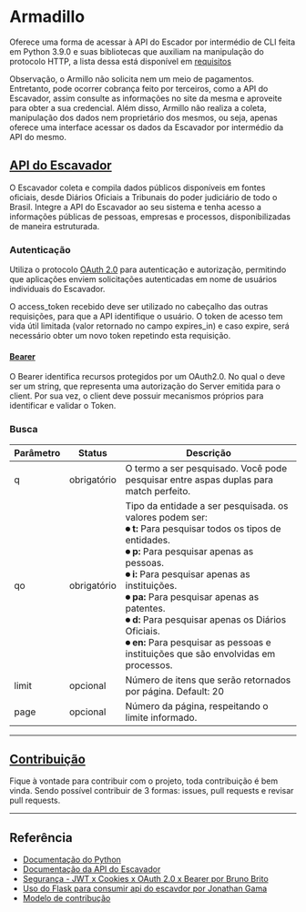 # Armadillo

Oferece uma forma de acessar à API do Escador por intermédio de CLI feita em Python 3.9.0 e suas bibliotecas que auxiliam na manipulação do protocolo HTTP, a lista dessa está disponível em [requisitos](https://github.com/sswellington/armadillo/blob/main/requirements.txt)

Observação, o Armillo não solicita nem um meio de pagamentos.
Entretanto, pode ocorrer cobrança feito por terceiros, como a API do Escavador, assim consulte as informações no site da mesma e aproveite para obter a sua credencial.
Além disso, Armillo não realiza a coleta, manipulação dos dados nem proprietário dos mesmos, ou seja, apenas oferece uma interface acessar os dados da Escavador por intermédio da API do mesmo.

## [API do Escavador](https://api.escavador.com/docs/#api-do-escavador)

O Escavador coleta e compila dados públicos disponíveis em fontes oficiais, desde Diários Oficiais a Tribunais do poder judiciário de todo o Brasil. 
Integre a API do Escavador ao seu sistema e tenha acesso a informações públicas de pessoas, empresas e processos, disponibilizadas de maneira estruturada.

### Autenticação

Utiliza o protocolo [OAuth 2.0](https://tools.ietf.org/html/rfc6749) para autenticação e autorização, permitindo que aplicações enviem solicitações autenticadas em nome de usuários individuais do Escavador.

O access_token recebido deve ser utilizado no cabeçalho das outras requisições, para que a API identifique o usuário. 
O token de acesso tem vida útil limitada (valor retornado no campo expires_in) e caso expire, será necessário obter um novo token repetindo esta requisição.

#### [Bearer](https://tools.ietf.org/html/rfc6750) 

O Bearer identifica recursos protegidos por um OAuth2.0.
No qual o <token> deve ser um string, que representa uma autorização do Server emitida para o client. 
Por sua vez, o client deve possuir mecanismos próprios para identificar e validar o Token.

### Busca

| Parâmetro | Status | Descrição |
|---|---|---|
| q | obrigatório | O termo a ser pesquisado. Você pode pesquisar entre aspas duplas para match perfeito.|
| qo | obrigatório | Tipo da entidade a ser pesquisada. os valores podem ser: <br> **⏺ t:** Para pesquisar todos os tipos de entidades. <br> **⏺ p:** Para pesquisar apenas as pessoas. <br> **⏺ i:** Para pesquisar apenas as instituições. <br> **⏺ pa:** Para pesquisar apenas as patentes. <br> **⏺ d:** Para pesquisar apenas os Diários Oficiais. <br> **⏺ en:** Para pesquisar as pessoas e instituições que são envolvidas em processos. |
| limit | opcional | Número de itens que serão retornados por página. Default: 20 |
| page | opcional | Número da página, respeitando o limite informado. |

---

## [Contribuição](https://github.com/sswellington/armadillo/blob/main/CONTRIBUTING.md)  

Fique à vontade para contribuir com o projeto, toda contribuição é bem vinda.
Sendo possível contribuir de 3 formas: issues, pull requests e revisar pull requests.

---

## Referência
* [Documentação do Python](https://docs.python.org/3/)
* [Documentação da API  do Escavador](https://api.escavador.com/docs/)
* [Segurança - JWT x Cookies x OAuth 2.0 x Bearer por Bruno Brito](https://www.brunobrito.net.br/jwt-cookies-oauth-bearer/)
* [Uso do Flask para consumir api do escavdor por Jonathan Gama](https://github.com/JonathanGamaS/consumo_api_escavador)
* [Modelo de contribução](https://github.com/kelvins/Algoritmos-e-Estruturas-de-Dados/blob/main/CONTRIBUTING.md)